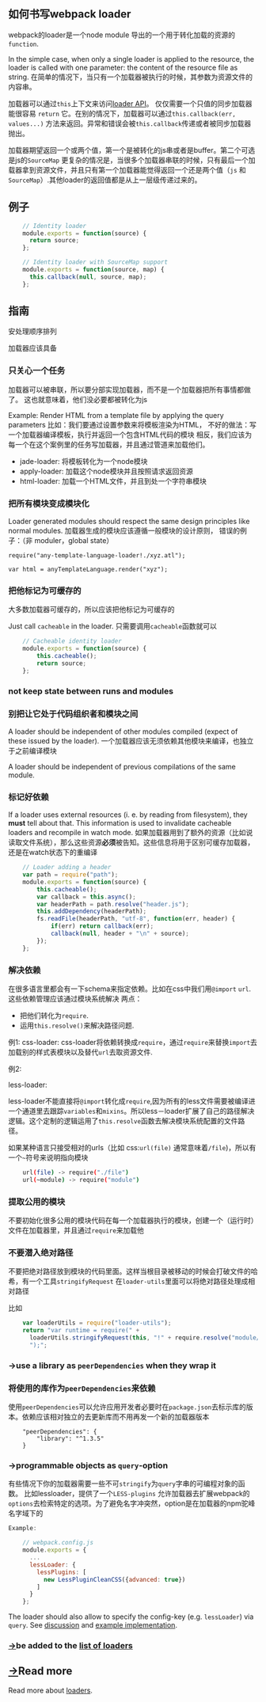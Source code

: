 ## 如何书写webpack loader


webpack的loader是一个node module 导出的一个用于转化加载的资源的 `function`.

In the simple case, when only a single loader is applied to the resource, the loader is called with one parameter: the content of the resource file as string.
在简单的情况下，当只有一个加载器被执行的时候，其参数为资源文件的内容串。

加载器可以通过`this`上下文来访问[loader API](loaders.html)。
仅仅需要一个只值的同步加载器能很容易 `return` 它。在别的情况下，加载器可以通过`this.callback(err, values...)` 方法来返回。异常和错误会被`this.callback`传递或者被同步加载器抛出。

加载器期望返回一个或两个值，第一个是被转化的js串或者是buffer。第二个可选是js的`SourceMap` 
更复杂的情况是，当很多个加载器串联的时候，只有最后一个加载器拿到资源文件，并且只有第一个加载器能觉得返回一个还是两个值（`js` 和`SourceMap`）.其他loader的返回值都是从上一层级传递过来的。

## 例子
```js
    // Identity loader
    module.exports = function(source) {
      return source;
    };

    // Identity loader with SourceMap support
    module.exports = function(source, map) {
      this.callback(null, source, map);
    };
```

## 指南

安处理顺序排列

加载器应该具备

### 只关心一个任务

加载器可以被串联，所以要分部实现加载器，而不是一个加载器把所有事情都做了。
这也就意味着，他们没必要都被转化为js

Example: Render HTML from a template file by applying the query parameters
比如：我们要通过设置参数来将模板渲染为HTML，
不好的做法：写一个加载器编译模板，执行并返回一个包含HTML代码的模块
相反，我们应该为每一个在这个案例里的任务写加载器，并且通过管道来加载他们。


*   jade-loader: 将模板转化为一个node模块
*   apply-loader: 加载这个node模块并且按照请求返回资源
*   html-loader: 加载一个HTML文件，并且到处一个字符串模块

### 把所有模块变成模块化

Loader generated modules should respect the same design principles like normal modules.
加载器生成的模块应该遵循一般模块的设计原则，
错误的例子：（非 moduler，global state）

   ```
   require("any-template-language-loader!./xyz.atl");

   var html = anyTemplateLanguage.render("xyz");
   ```

### 把他标记为可缓存的

大多数加载器可缓存的，所以应该把他标记为可缓存的

Just call `cacheable` in the loader.
只需要调用`cacheable`函数就可以
```js
    // Cacheable identity loader
    module.exports = function(source) {
        this.cacheable();
        return source;
    };
```
### not keep state between runs and modules
### 别把让它处于代码组织者和模块之间

A loader should be independent of other modules compiled (expect of these issued by the loader).
一个加载器应该无须依赖其他模块来编译，也独立于之前编译模块

A loader should be independent of previous compilations of the same module.

### 标记好依赖

If a loader uses external resources (i. e. by reading from filesystem), they **must** tell about that. This information is used to invalidate cacheable loaders and recompile in watch mode.
如果加载器用到了额外的资源（比如说读取文件系统），那么这些资源**必须**被告知。这些信息将用于区别可缓存加载器，还是在watch状态下的重编译
```js
    // Loader adding a header
    var path = require("path");
    module.exports = function(source) {
        this.cacheable();
        var callback = this.async();
        var headerPath = path.resolve("header.js");
        this.addDependency(headerPath);
        fs.readFile(headerPath, "utf-8", function(err, header) {
            if(err) return callback(err);
            callback(null, header + "\n" + source);
        });
    };
```
### 解决依赖

在很多语言里都会有一下schema来指定依赖。比如在css中我们用`@import` `url`. 这些依赖管理应该通过模块系统解决
两点：
*  把他们转化为`require`.
*   运用`this.resolve()`来解决路径问题.

例1: 
  css-loader: 
  css-loader将依赖转换成`require`，通过`require`来替换`import`去加载别的样式表模块以及替代`url`去取资源文件.
  
例2:

  less-loader:

  less-loader不能直接将`@import`转化成`require`,因为所有的less文件需要被编译进一个通道里去跟踪`variables`和`mixins`。所以less－loader扩展了自己的路径解决逻辑。这个定制的逻辑运用了`this.resolve`函数去解决模块系统配置的文件路径。
  
如果某种语言只接受相对的urls（比如 css:`url(file)` 通常意味着`/file`)，所以有一个`~`符号来说明指向模块
``` bash
    url(file) -> require("./file")
    url(~module) -> require("module")
```
### 提取公用的模块

不要初始化很多公用的模块代码在每一个加载器执行的模块，创建一个（运行时）文件在加载器里，并且通过`require`来加载他

### 不要潜入绝对路径

不要把绝对路径放到模块的代码里面。这样当根目录被移动的时候会打破文件的哈希，有一个工具`stringifyRequest` 在`loader-utils`里面可以将绝对路径处理成相对路径

比如
```js
    var loaderUtils = require("loader-utils");
    return "var runtime = require(" +
      loaderUtils.stringifyRequest(this, "!" + require.resolve("module/runtime")) +
      ");";
```
### →use a library as `peerDependencies` when they wrap it
### 将使用的库作为`peerDependencies`来依赖
使用`peerDependencies`可以允许应用开发者必要时在`package.json`去标示库的版本。依赖应该相对独立的去更新库而不用再发一个新的加载器版本
```
    "peerDependencies": {
        "library": "^1.3.5"
    }
```

### →programmable objects as `query`-option

有些情况下你的加载器需要一些不可`stringify`为`query`字串的可编程对象的函数。
比如lessloader，提供了一个`LESS-plugins` 允许加载器去扩展webpack的`options`去检索特定的选项。为了避免名字冲突然，option是在加载器的npm驼峰名字域下的
```js
Example:

    // webpack.config.js
    module.exports = {
      ...
      lessLoader: {
        lessPlugins: [
          new LessPluginCleanCSS({advanced: true})
        ]
      }
    };
```
The loader should also allow to specify the config-key (e.g. `lessLoader`) via `query`. See [discussion](https://github.com/webpack/less-loader/pull/40) and [example implementation](https://github.com/webpack/less-loader/blob/39f742b4624fceae6d9cf266e9554d07a32a9c14/index.js#L49-51).

### [→](#be-added-to-the-list-of-loaders)be added to the [list of loaders](list-of-loaders.html)

## [→](#read-more)Read more

Read more about [loaders](loaders.html).
